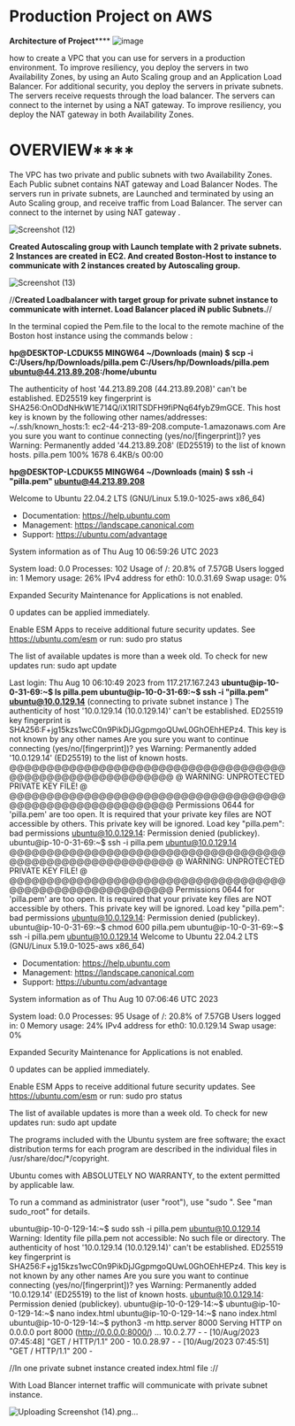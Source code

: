 **Production Project on AWS**
============================

**Architecture of Project******
![image](https://github.com/pillakarthik4/AWS-Project-Used-In-Production/assets/130967802/602561de-d868-4de8-aaf6-271b2d2fe86d)

how to create a VPC that you can use for servers in a production environment. To improve resiliency, you deploy the servers in two Availability Zones, by using an Auto Scaling group and an Application Load Balancer. For additional security, you deploy the servers in private subnets. The servers receive requests through the load balancer. The servers can connect to the internet by using a NAT gateway. To improve resiliency, you deploy the NAT gateway in both Availability Zones.

OVERVIEW****
=========
The VPC has two private and public subnets with two Availability Zones.
Each Public subnet contains NAT gateway and Load Balancer Nodes.
The servers run in private subnets, are Launched and terminated by using an Auto Scaling group, and receive traffic from Load Balancer.
The server can connect to the internet by using NAT gateway .

![Screenshot (12)](https://github.com/pillakarthik4/AWS-Project-Used-In-Production/assets/130967802/d9383b87-3693-4a71-aef5-e8adfcc74e69)



**Created Autoscaling group with Launch template with 2 private subnets.  2 Instances are created in EC2.
And created Boston-Host to instance to communicate with 2 instances created by Autoscaling group.**



![Screenshot (13)](https://github.com/pillakarthik4/AWS-Project-Used-In-Production/assets/130967802/ebbfc26a-cd8b-4977-b00d-11b7cc38c453)

//**Created Loadbalancer with target group for private subnet instance to communicate with internet.
Load Balancer placed iN public Subnets.**//


In the terminal copied the Pem.file to the local to the remote machine of the Boston host instance using the commands below :

**hp@DESKTOP-LCDUK55 MINGW64 ~/Downloads (main)
$ scp -i C:/Users/hp/Downloads/pilla.pem C:/Users/hp/Downloads/pilla.pem ubuntu@44.213.89.208:/home/ubuntu**

The authenticity of host '44.213.89.208 (44.213.89.208)' can't be established.
ED25519 key fingerprint is SHA256:OnODdNHkW1E714Q/iX1RlTSDFH9fiPNq64fybZ9mGCE.
This host key is known by the following other names/addresses:
    ~/.ssh/known_hosts:1: ec2-44-213-89-208.compute-1.amazonaws.com
Are you sure you want to continue connecting (yes/no/[fingerprint])? yes
Warning: Permanently added '44.213.89.208' (ED25519) to the list of known hosts.
pilla.pem                                                                                                   100% 1678     6.4KB/s   00:00

**hp@DESKTOP-LCDUK55 MINGW64 ~/Downloads (main)
$ ssh -i "pilla.pem" ubuntu@44.213.89.208**

Welcome to Ubuntu 22.04.2 LTS (GNU/Linux 5.19.0-1025-aws x86_64)

 * Documentation:  https://help.ubuntu.com
 * Management:     https://landscape.canonical.com
 * Support:        https://ubuntu.com/advantage

  System information as of Thu Aug 10 06:59:26 UTC 2023

  System load:  0.0               Processes:             102
  Usage of /:   20.8% of 7.57GB   Users logged in:       1
  Memory usage: 26%               IPv4 address for eth0: 10.0.31.69
  Swap usage:   0%


Expanded Security Maintenance for Applications is not enabled.

0 updates can be applied immediately.

Enable ESM Apps to receive additional future security updates.
See https://ubuntu.com/esm or run: sudo pro status


The list of available updates is more than a week old.
To check for new updates run: sudo apt update

Last login: Thu Aug 10 06:10:49 2023 from 117.217.167.243
**ubuntu@ip-10-0-31-69:~$ ls
pilla.pem
ubuntu@ip-10-0-31-69:~$ ssh -i "pilla.pem" ubuntu@10.0.129.14** (connecting to private subnet instance )
The authenticity of host '10.0.129.14 (10.0.129.14)' can't be established.
ED25519 key fingerprint is SHA256:F+jg15kzs1wcC0n9PikDjJGgpmgoQUwL0GhOEhHEPz4.
This key is not known by any other names
Are you sure you want to continue connecting (yes/no/[fingerprint])? yes
Warning: Permanently added '10.0.129.14' (ED25519) to the list of known hosts.
@@@@@@@@@@@@@@@@@@@@@@@@@@@@@@@@@@@@@@@@@@@@@@@@@@@@@@@@@@@
@         WARNING: UNPROTECTED PRIVATE KEY FILE!          @
@@@@@@@@@@@@@@@@@@@@@@@@@@@@@@@@@@@@@@@@@@@@@@@@@@@@@@@@@@@
Permissions 0644 for 'pilla.pem' are too open.
It is required that your private key files are NOT accessible by others.
This private key will be ignored.
Load key "pilla.pem": bad permissions
ubuntu@10.0.129.14: Permission denied (publickey).
ubuntu@ip-10-0-31-69:~$ ssh -i pilla.pem ubuntu@10.0.129.14
@@@@@@@@@@@@@@@@@@@@@@@@@@@@@@@@@@@@@@@@@@@@@@@@@@@@@@@@@@@
@         WARNING: UNPROTECTED PRIVATE KEY FILE!          @
@@@@@@@@@@@@@@@@@@@@@@@@@@@@@@@@@@@@@@@@@@@@@@@@@@@@@@@@@@@
Permissions 0644 for 'pilla.pem' are too open.
It is required that your private key files are NOT accessible by others.
This private key will be ignored.
Load key "pilla.pem": bad permissions
ubuntu@10.0.129.14: Permission denied (publickey).
ubuntu@ip-10-0-31-69:~$ chmod 600 pilla.pem
ubuntu@ip-10-0-31-69:~$  ssh -i pilla.pem ubuntu@10.0.129.14
Welcome to Ubuntu 22.04.2 LTS (GNU/Linux 5.19.0-1025-aws x86_64)

 * Documentation:  https://help.ubuntu.com
 * Management:     https://landscape.canonical.com
 * Support:        https://ubuntu.com/advantage

  System information as of Thu Aug 10 07:06:46 UTC 2023

  System load:  0.0               Processes:             95
  Usage of /:   20.8% of 7.57GB   Users logged in:       0
  Memory usage: 24%               IPv4 address for eth0: 10.0.129.14
  Swap usage:   0%

Expanded Security Maintenance for Applications is not enabled.

0 updates can be applied immediately.

Enable ESM Apps to receive additional future security updates.
See https://ubuntu.com/esm or run: sudo pro status


The list of available updates is more than a week old.
To check for new updates run: sudo apt update


The programs included with the Ubuntu system are free software;
the exact distribution terms for each program are described in the
individual files in /usr/share/doc/*/copyright.

Ubuntu comes with ABSOLUTELY NO WARRANTY, to the extent permitted by
applicable law.

To run a command as administrator (user "root"), use "sudo <command>".
See "man sudo_root" for details.

ubuntu@ip-10-0-129-14:~$ sudo  ssh -i pilla.pem ubuntu@10.0.129.14
Warning: Identity file pilla.pem not accessible: No such file or directory.
The authenticity of host '10.0.129.14 (10.0.129.14)' can't be established.
ED25519 key fingerprint is SHA256:F+jg15kzs1wcC0n9PikDjJGgpmgoQUwL0GhOEhHEPz4.
This key is not known by any other names
Are you sure you want to continue connecting (yes/no/[fingerprint])? yes
Warning: Permanently added '10.0.129.14' (ED25519) to the list of known hosts.
ubuntu@10.0.129.14: Permission denied (publickey).
ubuntu@ip-10-0-129-14:~$
ubuntu@ip-10-0-129-14:~$ nano index.html
ubuntu@ip-10-0-129-14:~$ nano index.html
ubuntu@ip-10-0-129-14:~$ python3 -m http.server 8000
Serving HTTP on 0.0.0.0 port 8000 (http://0.0.0.0:8000/) ...
10.0.2.77 - - [10/Aug/2023 07:45:48] "GET / HTTP/1.1" 200 -
10.0.28.97 - - [10/Aug/2023 07:45:51] "GET / HTTP/1.1" 200 -


//In one private subnet instance created index.html file ://

With Load Blancer internet traffic will communicate with private subnet instance.



![Uploading Screenshot (14).png…]()






 
